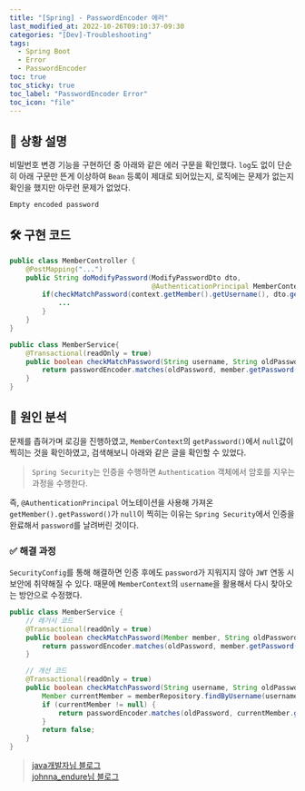 ```yaml
---
title: "[Spring] - PasswordEncoder 에러"
last_modified_at: 2022-10-26T09:10:37-09:30
categories: "[Dev]-Troubleshooting"
tags:
  - Spring Boot
  - Error
  - PasswordEncoder
toc: true
toc_sticky: true
toc_label: "PasswordEncoder Error"
toc_icon: "file"
---
```

## 💬 상황 설명
비밀번호 변경 기능을 구현하던 중 아래와 같은 에러 구문을 확인했다.
`log`도 없이 단순히 아래 구문만 뜬게 이상하여 `Bean` 등록이 제대로 되어있는지, 로직에는 문제가 없는지 확인을 했지만 아무런 문제가 없었다.

```bash
Empty encoded password
```

## 🛠 구현 코드

```java
public class MemberController {
    @PostMapping("...")
    public String doModifyPassword(ModifyPasswordDto dto, 
                                   @AuthenticationPrincipal MemberContext context){
        if(checkMatchPassword(context.getMember().getUsername(), dto.getOldPassword())){
            ...
        }
    }
}

public class MemberService{
    @Transactional(readOnly = true)
    public boolean checkMatchPassword(String username, String oldPassword) {
        return passwordEncoder.matches(oldPassword, member.getPassword());
    }
}
```

## 🔎 원인 분석

문제를 좁혀가며 로깅을 진행하였고, `MemberContext`의 `getPassword()`에서 `null`값이 찍히는 것을 확인하였고, 검색해보니 아래와 같은 글을 확인할 수 있었다.

> `Spring Security`는 인증을 수행하면 `Authentication` 객체에서 암호를 지우는 과정을 수행한다.

즉, `@AuthenticationPrincipal` 어노테이션을 사용해 가져온 `getMember().getPassword()`가 `null`이 찍히는 이유는
`Spring Security`에서 인증을 완료해서 `password`를 날려버린 것이다.

### ✅ 해결 과정

`SecurityConfig`를 통해 해결하면 인증 후에도 `password`가 지워지지 않아 `JWT` 연동 시 보안에 취약해질 수 있다.
때문에 `MemberContext`의 `username`을 활용해서 다시 찾아오는 방안으로 수정했다.

```java
public class MemberService {
    // 레거시 코드
    @Transactional(readOnly = true)
    public boolean checkMatchPassword(Member member, String oldPassword) {
        return passwordEncoder.matches(oldPassword, member.getPassword());
    }

    // 개선 코드
    @Transactional(readOnly = true)
    public boolean checkMatchPassword(String username, String oldPassword) {
        Member currentMember = memberRepository.findByUsername(username).orElse(null);
        if (currentMember != null) {
            return passwordEncoder.matches(oldPassword, currentMember.getPassword());
        }
        return false;
    }
}
```

> [java개발자님 블로그](https://java8.tistory.com/m/509)<br>
> [johnna_endure님 블로그](https://javachoi.tistory.com/421)